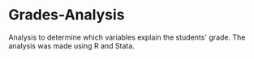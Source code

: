 # Grades-Analysis
Analysis to determine which variables explain the students' grade. The analysis was made using R and Stata.
